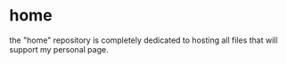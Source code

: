 # home

the "home" repository is completely dedicated to hosting all files that will support my personal page. 
